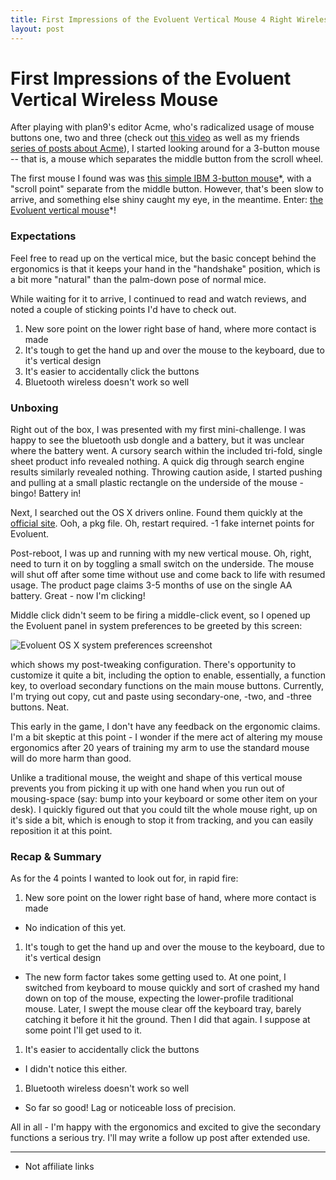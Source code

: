 ```yaml
---
title: First Impressions of the Evoluent Vertical Mouse 4 Right Wireless
layout: post
---
```


# First Impressions of the Evoluent Vertical Wireless Mouse

After playing with plan9's editor Acme, who's radicalized usage of mouse buttons one, two and three (check out <a href="http://research.swtch.com/acme">this video</a> as well as my friends <a href="http://echosa.github.io/blog/2014/06/18/lets-try-acme-ep-0-research/">series of posts about Acme</a>), I started looking around for a 3-button mouse -- that is, a mouse which separates the middle button from the scroll wheel.

The first mouse I found was was <a href="http://www.amazon.com/gp/product/B00007DTC6">this simple IBM 3-button mouse</a>\*, with a "scroll point" separate from the middle button. However, that's been slow to arrive, and something else shiny caught my eye, in the meantime. Enter: <a href="http://evoluent.com/products/vm4rm/">the Evoluent vertical mouse</a>\*!

### Expectations

Feel free to read up on the vertical mice, but the basic concept behind the ergonomics is that it keeps your hand in the "handshake" position, which is a bit more "natural" than the palm-down pose of normal mice.

While waiting for it to arrive, I continued to read and watch reviews, and noted a couple of sticking points I'd have to check out.

1. New sore point on the lower right base of hand, where more contact is made
1. It's tough to get the hand up and over the mouse to the keyboard, due to it's vertical design
1. It's easier to accidentally click the buttons
1. Bluetooth wireless doesn't work so well

### Unboxing

Right out of the box, I was presented with my first mini-challenge. I was happy to see the bluetooth usb dongle and a battery, but it was unclear where the battery went. A cursory search within the included tri-fold, single sheet product info revealed nothing. A quick dig through search engine results similarly revealed nothing. Throwing caution aside, I started pushing and pulling at a small plastic rectangle on the underside of the mouse - bingo! Battery in!

Next, I searched out the OS X drivers online. Found them quickly at the <a href="http://evoluent.com/support/download/">official site</a>. Ooh, a pkg file. Oh, restart required. -1 fake internet points for Evoluent.

Post-reboot, I was up and running with my new vertical mouse. Oh, right, need to turn it on by toggling a small switch on the underside. The mouse will shut off after some time without use and come back to life with resumed usage. The product page claims 3-5 months of use on the single AA battery. Great - now I'm clicking!

Middle click didn't seem to be firing a middle-click event, so I opened up the Evoluent panel in system preferences to be greeted by this screen:

![Evoluent OS X system preferences screenshot](http://i.imgur.com/sWZGGli.png)

which shows my post-tweaking configuration. There's opportunity to customize it quite a bit, including the option to enable, essentially, a function key, to overload secondary functions on the main mouse buttons. Currently, I'm trying out copy, cut and paste using secondary-one, -two, and -three buttons. Neat.

This early in the game, I don't have any feedback on the ergonomic claims. I'm a bit skeptic at this point - I wonder if the mere act of altering my mouse ergonomics after 20 years of training my arm to use the standard mouse will do more harm than good.

Unlike a traditional mouse, the weight and shape of this vertical mouse prevents you from picking it up with one hand when you run out of mousing-space (say: bump into your keyboard or some other item on your desk). I quickly figured out that you could tilt the whole mouse right, up on it's side a bit, which is enough to stop it from tracking, and you can easily reposition it at this point.

### Recap & Summary

As for the 4 points I wanted to look out for, in rapid fire:

1. New sore point on the lower right base of hand, where more contact is made
 - No indication of this yet.
1. It's tough to get the hand up and over the mouse to the keyboard, due to it's vertical design
 - The new form factor takes some getting used to. At one point, I switched from keyboard to mouse quickly and sort of crashed my hand down on top of the mouse, expecting the lower-profile traditional mouse. Later, I swept the mouse clear off the keyboard tray, barely catching it before it hit the ground. Then I did that again. I suppose at some point I'll get used to it.
1. It's easier to accidentally click the buttons
 - I didn't notice this either.
1. Bluetooth wireless doesn't work so well
 - So far so good! Lag or noticeable loss of precision.

All in all - I'm happy with the ergonomics and excited to give the secondary functions a serious try. I'll may write a follow up post after extended use.

___
* Not affiliate links
